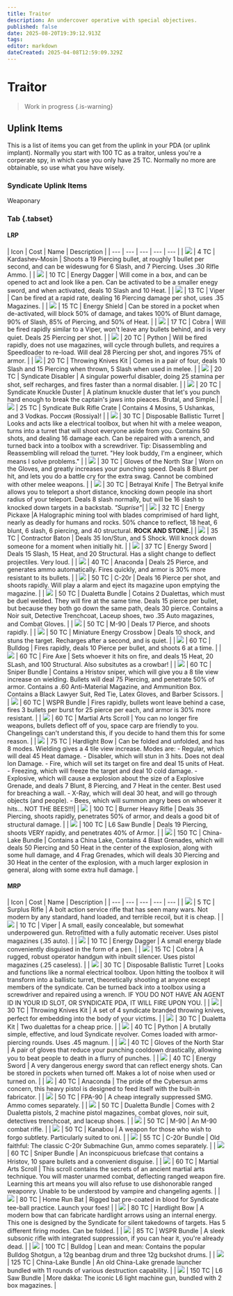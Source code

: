 ```yaml
---
title: Traitor
description: An undercover operative with special objectives.
published: false
date: 2025-08-20T19:39:12.913Z
tags: 
editor: markdown
dateCreated: 2025-04-08T12:59:09.329Z
---
```


# Traitor

> Work in progress
{.is-warning}

## Uplink Items

This is a list of items you can get from the uplink in your PDA (or uplink implant). Normally you start with 100 TC as a traitor, unless you're a corperate spy, in which case you only have 25 TC. Normally no more are obtainable, so use what you have wisely.
### Syndicate Uplink Items

Weaponary
### Tab {.tabset}

#### LRP

| Icon | Cost | Name | Description |
| --- | --- | --- | --- | --- |
| ![](/syndicate/kardashev-mosin.png) | 4 TC | Kardashev-Mosin | Shoots a 19 Piercing bullet, at roughly 1 bullet per second, and can be wideswung for 6 Slash, and 7 Piercing. Uses .30 RIfle Ammo. |
| ![](/syndicate/energy_dagger.png) | 10 TC | Energy Dagger | Will come in a box, and can be opened to act and look like a pen. Can be activated to be a smaller enegy sword, and when activated, deals 10 Slash and 10 Heat. |
| ![](/syndicate/viper.png) | 13 TC | Viper | Can be fired at a rapid rate, dealing 16 Piercing damage per shot, uses .35 Magazines. |
| ![](/syndicate/energy_shield.png) | 15 TC | Energy Shield |  Can be stored in a pocket when de-activated, will block 50% of damage, and takes 100% of Blunt damage, 90% of Slash, 85% of Piercing, and 50% of Heat. |
| ![](/syndicate/cobra.png) | 17 TC | Cobra | Will be fired rapidly similar to a Viper, won't leave any bullets behind, and is very quiet. Deals 25 Piercing per shot. |
| ![](/syndicate/python.png) | 20 TC | Python | Will be fired rapidly, does not use magazines, will cycle through bullets, and requires a Speedloader to re-load. Will deal 28 Piercing per shot, and ingores 75% of armor. |
| ![](/syndicate/throwing_knives_kit.png) | 20 TC | Throwing Knives Kit | Comes in a pair of four, deals 10 Slash and 15 Piercing when thrown, 5 Slash when used in melee. |
| ![](/syndicate/syndicate_disabler.png) | 20 TC | Syndicate Disabler | A singular powerful disabler, doing 25 stamina per shot, self recharges, and fires faster than a normal disabler. |
| ![](/syndicate/syndicate_knuckle_duster.png) | 20 TC | Syndicate Knuckle Duster | A platinum knuckle duster that let's you punch hard enough to break the captain's jaws into pieaces. Brutal, and Simple.|
| ![](/syndicate/syndicate_crate.png) | 25 TC | Syndicate Bulk Rifle Crate | Contains 4 Mosins, 5 Ushankas, and 3 Vodkas. Россия (Rossiya)! |
| ![](/electrical_toolbox.png) | 30 TC | Disposable Ballistic Turret | Looks and acts like a electrical toolbox, but when hit with a melee weapon, turns into a turret that will shoot everyone aside from you. Contains 50 shots, and dealing 16 damage each. Can be repaired with a wrench, and turned back into a toolbox with a screwdriver. Tip: Disassembling and Reassembling will reload the turret. "Hey look buddy, I'm a engineer, which means I solve problems." |
| ![](/syndicate/gloves_of_the_north_star.png) | 30 TC | Gloves of the North Star | Worn on the Gloves, and greatly increases your punching speed. Deals 8 Blunt per hit, and lets you do a battle cry for the extra swag. Cannot be combined with other melee weapons. |
| ![](/syndicate/energy_pickaxe.png) | 30 TC | Betrayal Knife | The Betryal knife allows you to teleport a short distance, knocking down people ina  short radius of your teleport. Deals 8 slash normally, but will be 16 slash to knocked down targets in a backstab. *"Suprise"*|
| ![](/syndicate/betrayal_knife.png) | 32 TC | Energy Pickaxe |A Halographic mining tool with blades comprimised of hard light, nearly as deadly for humans and rocks. 50% chance to reflect, 18 heat, 6 blunt, 6 slash, 6 piercing, and 40 structural. **ROCK AND STONE.**|
| ![](/syndicate/contractor_baton.png) | 35 TC | Contractor Baton | Deals 35 Ion/Stun, and 5 Shock. Will knock down someone for a moment when initially hit. |
| ![](/syndicate/energy_sword.png) | 37 TC | Energy Sword | Deals 15 Slash, 15 Heat, and 20 Structural. Has a slight change to deflect projectiles. Very loud. |
| ![](/syndicate/anaconda.png) | 40 TC | Anaconda | Deals 25 Pierce, and generates ammo automatically. Fires quickly, and armor is 30% more resistant to its bullets. |
| ![](/syndicate/c-20r.png) | 50 TC | C-20r | Deals 16 Pierce per shot, and shoots rapidly. Will play a alarm and eject its magazine upon emptying the magazine. |
| ![](/syndicate/dualetta.png) | 50 TC | Dualetta Bundle | Cotains 2 Dualettas, which must be duel welded. They will fire at the same time. Deals 15 pierce per bullet, but because they both go down the same path, deals 30 pierce. Contains a Noir suit, Detective Trenchcoat, Laceup shoes, two .35 Auto magazines, and Combat Gloves. |
| ![](/syndicate/m-90.png) | 50 TC | M-90 | Deals 17 Pierce, and shoots rapidly. |
| ![](/syndicate/miniature_energy_crossbow.png) | 50 TC | Miniature Energy Crossbow | Deals 10 shock, and stuns the target. Recharges after a second, and is quiet. |
| ![](/syndicate/bulldog.png) | 60 TC | Bulldog | Fires rapidly, deals 10 Pierce per bullet, and shoots 6 at a time. |
| ![](/syndicate/fire_axe.png) | 60 TC | Fire Axe | Sets whoever it hits on fire, and deals 15 Heat, 20 SLash, and 100 Structural. Also subsitutes as a crowbar! |
| ![](/syndicate/hristov.png) | 60 TC | Sniper Bundle | Contains a Hristov sniper, which will give you a 8 tile view increase on wielding. Bullets will deal 75 Piercing, and penetrate 50% of armor. Contains a .60 Anti-Material Magazine, and Ammunition Box. Contains a Black Lawyer Suit, Red Tie, Latex Gloves, and Barber Scissors. |
| ![](/syndicate/wspr.png) | 60 TC | WSPR Bundle | Fires rapidly, bullets wont leave behind a case, fires 3 bullets per burst for 25 pierce per each, and armor is 30% more resistant. |
| ![](/syndicate/carp_scroll.png) | 60 TC | Martial Arts Scroll | You can no longer fire weapons, bullets deflect off of you, space carp are friendly to you. Changelings can't understand this, if you decide to hand them this for some reason. |
| ![](/syndicate/hardlight_bow.png) | 75 TC | Hardlight Bow | Can be folded and unfolded, and has 8 modes. Wielding gives a 4 tile view increase. Modes are: - Regular, which will deal 45 Heat damage. - Disabler, which will stun in 3 hits. Does not deal Ion Damage. - Fire, which will set its target on fire and deal 15 units of Heat. - Freezing, which will freeze the target and deal 10 cold damage. - Explosive, which will cause a explosion about the size of a Explosive Grenade, and deals 7 Blunt, 8 Piercing, and 7 Heat in the center. Best used for breaching a wall. - X-Ray, which will deal 30 heat, and will go through objects (and people). - Bees, which will summon angry bees on whoever it hits... NOT THE BEES!!!|
| ![](/syndicate/burner.png) | 100 TC | Burner Heavy Rifle | Deals 35 Piercing, shoots rapidly, penetrates 50% of armor, and deals a good bit of structural damage. |
| ![](/syndicate/l6_saw.png) | 100 TC | L6 Saw Bundle | Deals 19 Piercing, shoots VERY rapidly, and penetrates 40% of Armor. |
| ![](/syndicate/china_lake.png) | 150 TC | China-Lake Bundle | Contains a China Lake,  Contains 4 Blast Grenades, which will deals 50 Piercing and 50 Heat in the center of the explosion, along with some hull damage, and 4 Frag Grenades, which will deals 30 Piercing and 30 Heat in the center of the explosion, with a much larger explosion in general, along with some extra hull damage. |

#### MRP
| Icon | Cost | Name | Description |
| --- | --- | --- | --- | --- |
| ![](/syndicate/kardashev-mosin.png) | 5 TC | Surplus Rifle | A bolt action service rifle that has seen many wars. Not modern by any standard, hand loaded, and terrible recoil, but it is cheap. |
| ![](/syndicate/viper.png) | 10 TC | Viper | A small, easily concealable, but somewhat underpowered gun. Retrofitted with a fully automatic receiver. Uses pistol magazines (.35 auto). |
| ![](/syndicate/energy_dagger.png) | 10 TC | Energy Dagger | A small energy blade conveniently disguised in the form of a pen. |
| ![](/syndicate/cobra.png) | 15 TC | Cobra | A rugged, robust operator handgun with inbuilt silencer. Uses pistol magazines (.25 caseless). |
| ![](/electrical_toolbox.png) | 30 TC | Disposable Ballistic Turret | Looks and functions like a normal electrical toolbox. Upon hitting the toolbox it will transform into a ballistic turret, theoretically shooting at anyone except members of the syndicate. Can be turned back into a toolbox using a screwdriver and repaired using a wrench. IF YOU DO NOT HAVE AN AGENT ID IN YOUR ID SLOT, OR SYNDICATE PDA, IT WILL FIRE UPON YOU. |
| ![](/syndicate/throwing_knives_kit.png) | 30 TC | Throwing Knives Kit | A set of 4 syndicate branded throwing knives, perfect for embedding into the body of your victims. |
| ![](/syndicate/dualetta.png) | 30 TC | Dualetta Kit | Two dualettas for a cheap price. |
| ![](/syndicate/python.png) | 40 TC | Python | A brutally simple, effective, and loud Syndicate revolver. Comes loaded with armor-piercing rounds. Uses .45 magnum. |
| ![](/syndicate/gloves_of_the_north_star.png) | 40 TC | Gloves of the North Star | A pair of gloves that reduce your punching cooldown drastically, allowing you to beat people to death in a flurry of punches. |
| ![](/syndicate/energy_sword.png) | 40 TC | Energy Sword | A very dangerous energy sword that can reflect energy shots. Can be stored in pockets when turned off. Makes a lot of noise when used or turned on. |
| ![](/syndicate/anaconda.png) | 40 TC | Anaconda | The pride of the Cybersun arms concern, this heavy pistol is designed to feed itself with the built-in fabricator. |
| ![](/syndicate/fpa_90.png) | 50 TC | FPA-90 | A cheap integrally suppressed SMG. Ammo comes separately. |
| ![](/syndicate/dualetta.png) | 50 TC | Dualetta Bundle | Comes with 2 Dualetta pistols, 2 machine pistol magazines, combat gloves, noir suit, detectives trenchcoat, and laceup shoes. |
| ![](/syndicate/m-90.png) | 50 TC | M-90 | An M-90 combat rifle. |
| ![](/syndicate/kanabou.png) | 50 TC | Kanabou | A weapon for those who wish to forgo subtlety. Particularly suited to oni. |
| ![](/syndicate/c-20r.png) | 55 TC | C-20r Bundle | Old faithful: The classic C-20r Submachine Gun, ammo comes separately. |
| ![](/syndicate/hristov.png) | 60 TC | Sniper Bundle | An inconspicuous briefcase that contains a Hristov, 10 spare bullets and a convenient disguise. |
| ![](/syndicate/carp_scroll.png) | 60 TC | Martial Arts Scroll | This scroll contains the secrets of an ancient martial arts technique. You will master unarmed combat, deflecting ranged weapon fire. Learning this art means you will also refuse to use dishonorable ranged weaponry. Unable to be understood by vampire and changeling agents. |
| ![](/syndicate/home_run_bat.png) | 80 TC | Home Run Bat | Rigged bat pre-coated in blood for Syndicate tee-ball practice. Launch your foes! |
| ![](/syndicate/hardlight_bow.png) | 80 TC | Hardlight Bow | A modern bow that can fabricate hardlight arrows using an internal energy. This one is designed by the Syndicate for silent takedowns of targets. Has 5 different firing modes. Can be folded. |
| ![](/syndicate/wspr.png) | 85 TC | WSPR Bundle | A sleek subsonic rifle with integrated suppression, if you can hear it, you're already dead. |
| ![](/syndicate/bulldog.png) | 100 TC | Bulldog | Lean and mean: Contains the popular Bulldog Shotgun, a 12g beanbag drum and three 12g buckshot drums. |
| ![](/syndicate/china_lake.png) | 125 TC | China-Lake Bundle | An old China-Lake grenade launcher bundled with 11 rounds of various destruction capability. |
| ![](/syndicate/l6_saw.png) | 150 TC | L6 Saw Bundle | More dakka: The iconic L6 light machine gun, bundled with 2 box magazines. |
